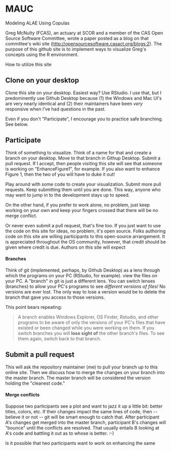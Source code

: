# MAUC
Modeling ALAE Using Copulas

Greg McNulty (FCAS),
an actuary at SCOR and a member of the 
CAS Open Source Software Committee,
wrote a paper posted as a blog
on that committee's wiki site
(http://opensourcesoftware.casact.org/blogs:2).
The purpose of this github site is to implement ways
to visualize Greg's concepts using 
the R environment.

How to utilize this site

## Clone on your desktop

Clone this site on your desktop.
Easiest way?
Use RStudio.
I use that, but I predominently
use Github Desktop
because 
(1) the Windows and Mac UI's
are very nearly identical and 
(2)
their maintainers have been
*very* responsive when I've had questions in the past.

Even if you don't "Participate",
I encourage you to practice safe branching.
See below.

## Participate

Think of something to visualize.
Think of a name for that 
and create a branch on your desktop.
Move to that branch in Githup Desktop.
Submit a pull request.
If I accept, 
then people visiting this site will see that someone
is working on "EnhanceFigure1", for example.
If you also want to enhance Figure 1, 
then the two of you will have to duke it out!

Play around with some code to create your visualization.
Submit more pull requests.
Keep submitting them until you are done.
This way, anyone who may want to jump in to the development
stays up to speed.

On the other hand, 
if you prefer to work alone, no problem,
just keep working on your own and keep your fingers 
crossed that there will be no merge conflict.

Or never even submit a pull request,
that's fine too.
If you just want to use the code on this site for ideas,
no problem,
it's open source.
Folks authoring code on this site are willing participants
to this open-source arrangement.
It is appreciated throughout the OS community,
however,
that credit should be given where credit is due.
Authors on this site will expect 

#### Branches

Think of git (implemented, perhaps, by Github Desktop)
as a lens through which 
the programs on your PC
(RStudio, for example).
view the files on your PC.
A "branch" in git is just
a different lens.
You can switch lenses (branches)
to allow your PC's programs to see *different versions of files!*
No versions are ever lost.
The only way to lose a version 
would be to delete the branch that gave you
access to those versions.

This point bears repeating:
>A branch enables Windows Explorer, OS Finder, Rstudio, and other
programs to be aware of only the versions of your PC's files
that have existed or been changed while you were working
on them.
If you switch branches you will **lose sight of** 
the other branch's files.
To see them again, switch back to that branch.


## Submit a pull request

This will ask the repository maintainer (me)
to pull your branch up to this online site.
Then we discuss how to merge the changes on your branch
into the master branch.
The master branch will be considered
the version holding the "cleanest code."

#### Merge conflicts

Suppose two participants see a plot and want to
jazz it up a little bit:
better titles, colors, etc.
If their changes impact the same lines of code,
then -- believe it or not -- git will be smart enough to 
catch that. 
After participant A's changes get merged into
the master branch,
participant B's changes will "bounce"
until the conflicts are resolved.
That usually entails B looking at A's code 
and battling it out as to whose is better. :-)


Is it possible that two participants want to work on
enhancing the same 

